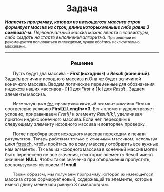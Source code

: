 <h1 align="center">Задача</h1>
<i><b>Написать программу, которая из имеющегося массива строк формирует массив из строк, длина которых меньше либо равна 3 символа/-м. </b>Первоначальный массив можно ввести с клавиатуры, либо создать на старте выполнения алгоритма.</i>
<small>При решении не рекомендуется пользоваться коллекциями, лучше обойтись исключительно массивами.</small>
<p><hr>
<h3 align="center">Решение</h3>
<p style="text-indent: 25px;">Пусть будут два массива - <b><i>First </i>(исходный)</b> и <b><i>Result </i>(конечный)</b>.
Задаём величину исходного массива <b>n</b>.Она же будет величиной конечного массива. Вводим логические переменные для обозначения индексов наших массивов - <b>[ i ]</b> для <i>First </i> и <b>[ k ]</b> для <i>Result </i>. Задаём элементы массива.
<p style="text-indent: 25px;">Используя цикл <u>for</u>, проверяем каждый элемент массива First на соответсвие условию <b>First[i].Length<=3</b>. Если элемент удовлетворяет условию, приравниваем <i>First[i]</i> к элементу <i>Result[k]</i>, увеличивая приэтом индекс конечного массива. Если нет, переходим к следующему элементу исходного массива и повторяем проверку. 
<p style="text-indent: 25px;">После перебора всего исходного массива переходим к печати результатов. Теперь работаем только с конечным массивом, используя цикл <u>foreach</u>, чтобы пройтись по всему массиву отобразить все нужные нам элементы. Так как из исходного массива в конечный массив могли быть перенесены не все значения, некоторые элементы Result имеют значение <b>NULL</b>. Чтобы такие значения при отображении пропустить, воспользуемся условием <b>if !=null</b>.
<p style="text-indent: 25px;">Таким образом, мы получаем программу, которая из имеющегося массива строк формирует новый, содержащий те элементы, которые имеют длину менее или равную 3 символов/-ам.




